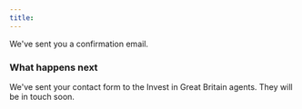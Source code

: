 ```yaml
---
title: 
---
```


We've sent you a confirmation email.

### What happens next

We've sent your contact form to the Invest in Great Britain agents. They will be in touch soon.